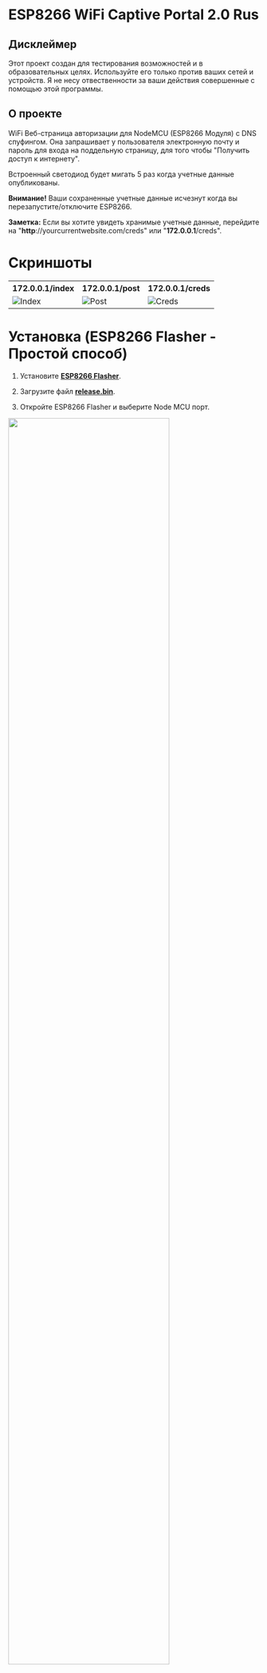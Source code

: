 # ESP8266 WiFi Captive Portal 2.0 Rus

## Дисклеймер
Этот проект создан для тестирования возможностей и в образовательных целях. Используйте его только против ваших сетей и устройств. Я не несу отвественности за ваши действия совершенные с помощью этой программы.

## О проекте 
WiFi Веб-страница авторизации для NodeMCU (ESP8266 Модуля) c DNS спуфингом. Она запрашивает у пользователя электронную почту и пароль для входа на поддельную страницу, для того чтобы "Получить доступ к интернету".

Встроенный светодиод будет мигать 5 раз когда учетные данные опубликованы.

<b>Внимание!</b> Ваши сохраненные учетные данные исчезнут когда вы перезапустите/отключите ESP8266.

<b>Заметка:</b> Если вы хотите увидеть хранимые учетные данные, перейдите на <a>"**http**://</a>yourcurrentwebsite.com<a>/creds</a>" или "**172.0.0.1**<a>/creds</a>".

# Скриншоты

<table>
  <tr>
    <th>172.0.0.1/index</th>
    <th>172.0.0.1/post</th> 
    <th>172.0.0.1/creds</th>
  </tr>
  <tr>
    <td><img src="https://raw.githubusercontent.com/125K/ESP8266_WiFi_Captive_Portal_2.0/master/src/1_index.png" title="Index"></td>
    <td><img src="https://raw.githubusercontent.com/BlueArduino20/ESP8266_WiFi_Captive_Portal_2.0/master/src/2_post.png" title="Post"></td>
    <td><img src="https://raw.githubusercontent.com/BlueArduino20/ESP8266_WiFi_Captive_Portal_2.0/master/src/3_creds.png" title="Creds"></td>
  </tr>
</table>

# Установка (ESP8266 Flasher - Простой способ)

1. Установите <a href="https://github.com/nodemcu/nodemcu-flasher"><b>ESP8266 Flasher</b></a>.

2. Загрузите файл <b><a href="https://github.com/125K/ESP8266_WiFi_Captive_Portal_2.0/releases/download/2.1/release.bin">release.bin</b></a>.

3. Откройте ESP8266 Flasher и выберите Node MCU порт.

<img width="80%" src="https://raw.githubusercontent.com/BlueArduino20/ESP8266_WiFi_Captive_Portal_2.0/master/src/1_port_selection.PNG">

4. Далее, войдите во вкладку config и выберите только что загруженный .bin файл.

<img width="80%" src="https://raw.githubusercontent.com/BlueArduino20/ESP8266_WiFi_Captive_Portal_2.0/master/src/2_file_selection.png">

5. Можете перейти обратно к первой вкладке и нажать "Flash".

6. Готово!

# Установка (Arduino IDE - Продвинутый способ)

1. Откройте ваш <a href="https://www.arduino.cc/en/main/software">Arduino IDE</a> и перейдите в "File -> Preferences -> Boards Manager URLs" и вставьте следующую ссылку:
``http://arduino.esp8266.com/stable/package_esp8266com_index.json``.
2. Перейдите в "Tools -> Board -> Boards Manager", найдите "esp8266" и установите.
3. Перейдите в "Tools -> Board" и выберите вашу плату.
4. Загрузите и откройте скетч "<a href="https://github.com/BlueArduino20/ESP8266_WiFi_Captive_Portal_2.0/blob/master/ESP8266_WiFi_Captive_Portal_2.0.ino"><b>ESP8266_WiFi_Captive_Portal_2.0.ino</b></a>".
5. При желании вы можете изменить некоторые параметры такие как SSID и элементы веб-страницы.
6. Загрузите ваш код на плату.
7. Всё готово!
